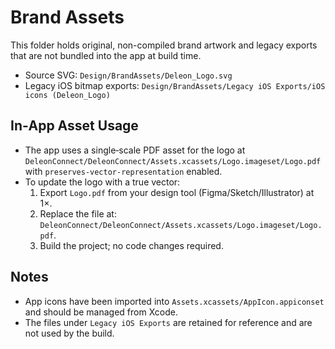 Brand Assets
============

This folder holds original, non-compiled brand artwork and legacy exports that are not bundled into the app at build time.

- Source SVG: `Design/BrandAssets/Deleon_Logo.svg`
- Legacy iOS bitmap exports: `Design/BrandAssets/Legacy iOS Exports/iOS icons (Deleon_Logo)`

In‑App Asset Usage
------------------

- The app uses a single‑scale PDF asset for the logo at `DeleonConnect/DeleonConnect/Assets.xcassets/Logo.imageset/Logo.pdf` with `preserves-vector-representation` enabled.
- To update the logo with a true vector:
  1. Export `Logo.pdf` from your design tool (Figma/Sketch/Illustrator) at 1×.
  2. Replace the file at: `DeleonConnect/DeleonConnect/Assets.xcassets/Logo.imageset/Logo.pdf`.
  3. Build the project; no code changes required.

Notes
-----

- App icons have been imported into `Assets.xcassets/AppIcon.appiconset` and should be managed from Xcode.
- The files under `Legacy iOS Exports` are retained for reference and are not used by the build.
